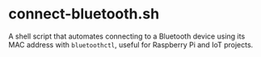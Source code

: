 # connect-bluetooth.sh
A shell script that automates connecting to a Bluetooth device using its MAC address with `bluetoothctl`, useful for Raspberry Pi and IoT projects.
